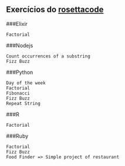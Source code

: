 ## Exercícios do [rosettacode](http://rosettacode.org/wiki/Category:Programming_Tasks)

###Elixir

    Factorial

###Nodejs

    Count occurrences of a substring
    Fizz Buzz

###Python

    Day of the week
    Factorial
    Fibonacci
    Fizz Buzz
    Repeat String

###R

    Factorial

###Ruby

    Factorial
    Fizz Buzz
    Food Finder => Simple project of restaurant
